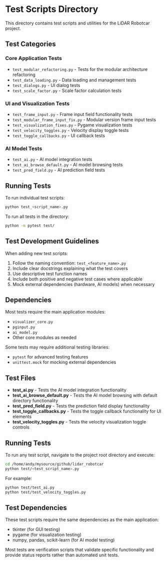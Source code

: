 # Test Scripts Directory

This directory contains test scripts and utilities for the LiDAR Robotcar project.

## Test Categories

### Core Application Tests
- `test_modular_refactoring.py` - Tests for the modular architecture refactoring
- `test_data_loading.py` - Data loading and management tests
- `test_dialogs.py` - UI dialog tests
- `test_scale_factor.py` - Scale factor calculation tests

### UI and Visualization Tests
- `test_frame_input.py` - Frame input field functionality tests
- `test_modular_frame_input_fix.py` - Modular version frame input tests
- `test_visualization_fixes.py` - Pygame visualization tests
- `test_velocity_toggles.py` - Velocity display toggle tests
- `test_toggle_callbacks.py` - UI callback tests

### AI Model Tests
- `test_ai.py` - AI model integration tests
- `test_ai_browse_default.py` - AI model browsing tests
- `test_pred_field.py` - AI prediction field tests

## Running Tests

To run individual test scripts:
```bash
python test_<script_name>.py
```

To run all tests in the directory:
```bash
python -m pytest test/
```

## Test Development Guidelines

When adding new test scripts:
1. Follow the naming convention: `test_<feature_name>.py`
2. Include clear docstrings explaining what the test covers
3. Use descriptive test function names
4. Include both positive and negative test cases where applicable
5. Mock external dependencies (hardware, AI models) when necessary

## Dependencies

Most tests require the main application modules:
- `visualizer_core.py`
- `pginput.py`
- `ai_model.py`
- Other core modules as needed

Some tests may require additional testing libraries:
- `pytest` for advanced testing features
- `unittest.mock` for mocking external dependencies

## Test Files

- **test_ai.py** - Tests the AI model integration functionality
- **test_ai_browse_default.py** - Tests the AI model browsing with default directory functionality
- **test_pred_field.py** - Tests the prediction field display functionality
- **test_toggle_callbacks.py** - Tests the toggle callback functionality for UI elements
- **test_velocity_toggles.py** - Tests the velocity visualization toggle controls

## Running Tests

To run any test script, navigate to the project root directory and execute:

```bash
cd /home/andy/mysource/github/lidar_robotcar
python test/<test_script_name>.py
```

For example:
```bash
python test/test_ai.py
python test/test_velocity_toggles.py
```

## Test Dependencies

These test scripts require the same dependencies as the main application:
- tkinter (for GUI testing)
- pygame (for visualization testing) 
- numpy, pandas, scikit-learn (for AI model testing)

Most tests are verification scripts that validate specific functionality and provide status reports rather than automated unit tests.
